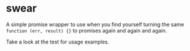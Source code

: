 # swear
A simple promise wrapper to use when you find yourself turning the same `function (err, result) {}` to promises again and again and again.

Take a look at the test for usage examples.

